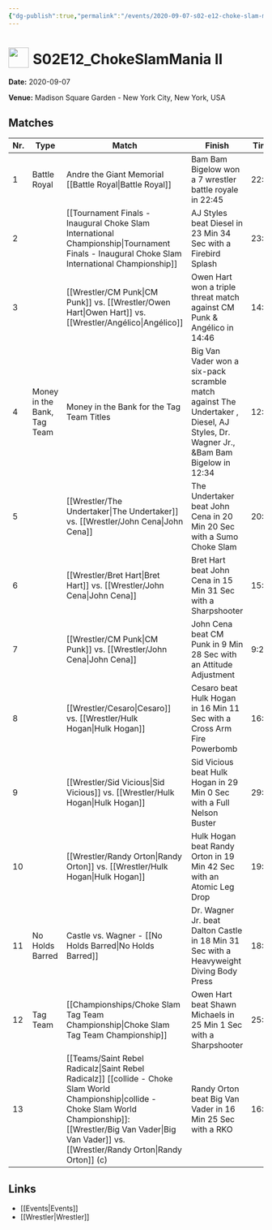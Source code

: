 ```yaml
---
{"dg-publish":true,"permalink":"/events/2020-09-07-s02-e12-choke-slam-mania-ii/","title":"S02E12_ChokeSlamMania II","noteIcon":""}
---
```



# <img src="https://github.com/CptSpaulding1980/choke-slam-wrestling/releases/download/images/ChokeSlam.png" width="40" style="vertical-align:bottom; margin-right:8px;">**S02E12_ChokeSlamMania II**

**Date:** 2020-09-07

**Venue:** Madison Square Garden - New York City, New York, USA

## Matches

| Nr. | Type | Match | Finish | Time | Rating | Score |
|-----|------|-------|--------|------|--------|-------|
| 1 | Battle Royal | Andre the Giant Memorial [[Battle Royal\|Battle Royal]] | Bam Bam Bigelow won a 7 wrestler battle royale in  22:45 | 22:45 | ★★★3/4 | 82 |
| 2 |  | [[Tournament Finals - Inaugural Choke Slam International Championship\|Tournament Finals - Inaugural Choke Slam International Championship]] | AJ Styles beat Diesel in 23 Min 34 Sec with a Firebird Splash | 23:34 | ★★★★3/4 | 98 |
| 3 |  | [[Wrestler/CM Punk\|CM Punk]]  vs. [[Wrestler/Owen Hart\|Owen Hart]] vs. [[Wrestler/Angélico\|Angélico]] | Owen Hart won a triple threat match against CM Punk  & Angélico in  14:46 | 14:46 | ★★★★ | 84 |
| 4 | Money in the Bank, Tag Team | Money in the Bank for the Tag Team Titles | Big Van Vader won a six-pack scramble match against The Undertaker , Diesel, AJ Styles, Dr. Wagner Jr., &Bam Bam Bigelow in  12:34 | 12:34 | ★★★ | 71 |
| 5 |  | [[Wrestler/The Undertaker\|The Undertaker]]  vs. [[Wrestler/John Cena\|John Cena]] | The Undertaker  beat John Cena in 20 Min 20 Sec with a Sumo Choke Slam | 20:20 | ★★★★ | 87 |
| 6 |  | [[Wrestler/Bret Hart\|Bret Hart]] vs. [[Wrestler/John Cena\|John Cena]] | Bret Hart beat John Cena in 15 Min 31 Sec with a Sharpshooter | 15:31 | ★★★1/2 | 78 |
| 7 |  | [[Wrestler/CM Punk\|CM Punk]]  vs. [[Wrestler/John Cena\|John Cena]] | John Cena beat CM Punk  in 9 Min 28 Sec with an Attitude Adjustment | 9:28 | ★★1/2 | 67 |
| 8 |  | [[Wrestler/Cesaro\|Cesaro]] vs. [[Wrestler/Hulk Hogan\|Hulk Hogan]] | Cesaro  beat Hulk Hogan in 16 Min 11 Sec with a Cross Arm Fire Powerbomb | 16:11 | ★★★★1/2 | 93 |
| 9 |  | [[Wrestler/Sid Vicious\|Sid Vicious]] vs. [[Wrestler/Hulk Hogan\|Hulk Hogan]] | Sid Vicious beat Hulk Hogan in 29 Min 0 Sec with a Full Nelson Buster | 29:00 | ★★★★3/4 | 99 |
| 10 |  | [[Wrestler/Randy Orton\|Randy Orton]] vs. [[Wrestler/Hulk Hogan\|Hulk Hogan]] | Hulk Hogan beat Randy Orton in 19 Min 42 Sec with an Atomic Leg Drop | 19:42 | ★★★★1/4 | 90 |
| 11 | No Holds Barred | Castle vs. Wagner - [[No Holds Barred\|No Holds Barred]] | Dr. Wagner Jr. beat Dalton Castle in 18 Min 31 Sec with a Heavyweight Diving Body Press | 18:31 | ★★★★1/2 | 92 |
| 12 | Tag Team | [[Championships/Choke Slam Tag Team Championship\|Choke Slam Tag Team Championship]] | Owen Hart beat Shawn Michaels in 25 Min 1 Sec with a Sharpshooter | 25:01 | ★★★★3/4 | 96 |
| 13 |  | [[Teams/Saint Rebel Radicalz\|Saint Rebel Radicalz]] [[collide - Choke Slam World Championship\|collide - Choke Slam World Championship]]: [[Wrestler/Big Van Vader\|Big Van Vader]]  vs. [[Wrestler/Randy Orton\|Randy Orton]] (c) | Randy Orton beat Big Van Vader in 16 Min 25 Sec with a RKO | 16:25 | ★★★★1/4 | 91 |

## Links
- [[Events\|Events]]
- [[Wrestler\|Wrestler]]
